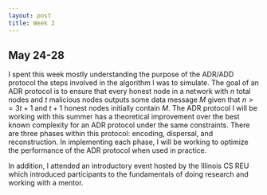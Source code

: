 ```yaml
---
layout: post
title: Week 2
---
```


## May 24-28 ##

I spent this week mostly understanding the purpose of the ADR/ADD protocol the steps involved in the algorithm I was to simulate. The goal of an ADR protocol is to ensure that every honest node in a network with $n$ total nodes and $t$ malicious nodes outputs some data message $M$ given that $n >= 3t + 1$ and $t+1$ honest nodes initially contain $M$. The ADR protocol I will be working with this summer has a theoretical improvement over the best known complexity for an ADR protocol under the same constraints. There are three phases within this protocol: encoding, dispersal, and reconstruction. In implementing each phase, I will be working to optimize the performance of the ADR protocol when used in practice.

In addition, I attended an introductory event hosted by the Illinois CS REU which introduced participants to the fundamentals of doing research and working with a mentor.
